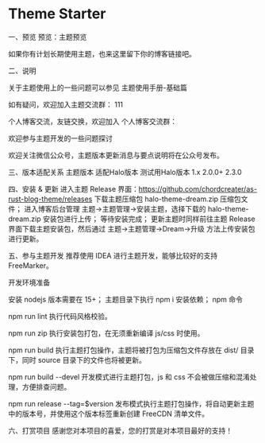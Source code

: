 # Theme Starter
一、预览
预览：主题预览

如果你有计划长期使用主题，也来这里留下你的博客链接吧。

二、说明

关于主题使用上的一些问题可以参见 主题使用手册-基础篇

如有疑问，欢迎加入主题交流群：
111

个人博客交流，友链交换，欢迎加入 个人博客交流群：

欢迎参与主题开发的一些问题探讨

欢迎关注微信公众号，主题版本更新消息与要点说明将在公众号发布。

三、版本适配关系
主题版本	适配Halo版本	测试用Halo版本
1.x	2.0.0+	2.3.0

四、安装 & 更新
进入主题 Release 界面：https://github.com/chordcreater/as-rust-blog-theme/releases 下载主题压缩包 halo-theme-dream.zip 压缩包文件；
进入博客后台管理 主题->主题管理->安装主题，选择下载的 halo-theme-dream.zip 安装包进行上传；
等待安装完成；
更新主题时同样前往主题 Release 界面下载主题安装包，然后通过 主题->主题管理->Dream->升级 方法上传安装包进行更新。

五、参与主题开发
推荐使用 IDEA 进行主题开发，能够比较好的支持 FreeMarker。

开发环境准备

安装 nodejs 版本需要在 15+；
主题目录下执行 npm i 安装依赖；
npm 命令

npm run lint 执行代码风格校验。

npm run zip 执行安装包打包，在无须重新编译 js/css 时使用。

npm run build 执行主题打包操作，主题将被打包为压缩包文件存放在 dist/ 目录下，同时 source 目录下的文件也将被更新。

npm run build --devel 开发模式进行主题打包，js 和 css 不会被做压缩和混淆处理，方便排查问题。

npm run release --tag=$version 发布模式执行主题打包操作，将自动更新主题中的版本号，并使用这个版本标签重新创建 FreeCDN 清单文件。

六、打赏项目
感谢您对本项目的喜爱，您的打赏是对本项目最好的支持！
